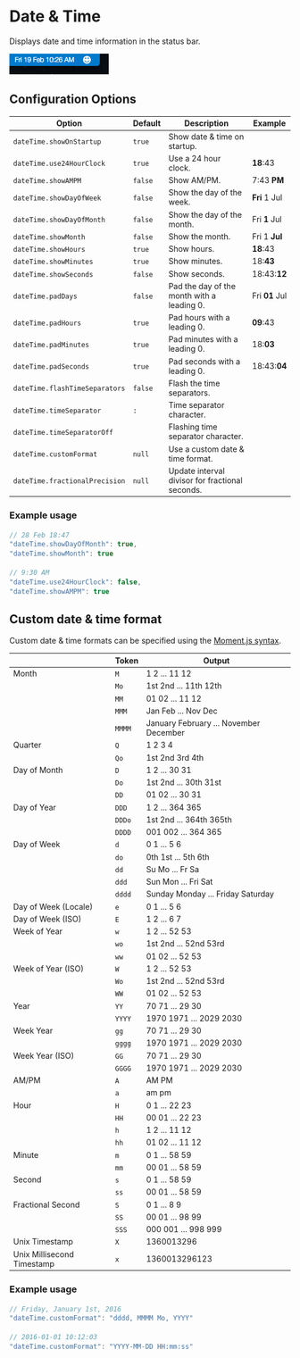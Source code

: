 # Date & Time

Displays date and time information in the status bar.

![Screenshot](./images/screenshot.png)

## Configuration Options

|Option                        |Default|Description                                    |Example       |
|------------------------------|-------|-----------------------------------------------|--------------|
|`dateTime.showOnStartup`      |`true` |Show date & time on startup.                   |              |
|`dateTime.use24HourClock`     |`true` |Use a 24 hour clock.                           |**18**:43     |
|`dateTime.showAMPM`           |`false`|Show AM/PM.                                    |7:43 **PM**   |
|`dateTime.showDayOfWeek`      |`false`|Show the day of the week.                      |**Fri** 1 Jul |
|`dateTime.showDayOfMonth`     |`false`|Show the day of the month.                     |Fri **1** Jul |
|`dateTime.showMonth`          |`false`|Show the month.                                |Fri 1 **Jul** |
|`dateTime.showHours`          |`true` |Show hours.                                    |**18**:43     |
|`dateTime.showMinutes`        |`true` |Show minutes.                                  |18:**43**     |
|`dateTime.showSeconds`        |`false`|Show seconds.                                  |18:43:**12**  |
|`dateTime.padDays`            |`false`|Pad the day of the month with a leading 0.     |Fri **01** Jul|
|`dateTime.padHours`           |`true` |Pad hours with a leading 0.                    |**09**:43     |
|`dateTime.padMinutes`         |`true` |Pad minutes with a leading 0.                  |18:**03**     |
|`dateTime.padSeconds`         |`true` |Pad seconds with a leading 0.                  |18:43:**04**  |
|`dateTime.flashTimeSeparators`|`false`|Flash the time separators.                     |              |
|`dateTime.timeSeparator`      |`:`    |Time separator character.                      |              |
|`dateTime.timeSeparatorOff`   |` `    |Flashing time separator character.             |              |
|`dateTime.customFormat`       |`null` |Use a custom date & time format.               |              |
|`dateTime.fractionalPrecision`|`null` |Update interval divisor for fractional seconds.|              |

### Example usage

```javascript
// 28 Feb 18:47
"dateTime.showDayOfMonth": true,
"dateTime.showMonth": true

// 9:30 AM
"dateTime.use24HourClock": false,
"dateTime.showAMPM": true
```

## Custom date & time format

Custom date & time formats can be specified using the [Moment.js syntax](http://momentjs.com/docs/#/displaying/format/).

|                          |Token  |Output                                |
|--------------------------|-------|--------------------------------------|
|Month                     |`M`    |1 2 ... 11 12                         |
|                          |`Mo`   |1st 2nd ... 11th 12th                 |
|                          |`MM`   |01 02 ... 11 12                       |
|                          |`MMM`  |Jan Feb ... Nov Dec                   |
|                          |`MMMM` |January February ... November December|
|Quarter                   |`Q`    |1 2 3 4                               |
|                          |`Qo`   |1st 2nd 3rd 4th                       |
|Day of Month              |`D`    |1 2 ... 30 31                         |
|                          |`Do`   |1st 2nd ... 30th 31st                 |
|                          |`DD`   |01 02 ... 30 31                       |
|Day of Year               |`DDD`  |1 2 ... 364 365                       |
|                          |`DDDo` |1st 2nd ... 364th 365th               |
|                          |`DDDD` |001 002 ... 364 365                   |
|Day of Week               |`d`    |0 1 ... 5 6                           |
|                          |`do`   |0th 1st ... 5th 6th                   |
|                          |`dd`   |Su Mo ... Fr Sa                       |
|                          |`ddd`  |Sun Mon ... Fri Sat                   |
|                          |`dddd` |Sunday Monday ... Friday Saturday     |
|Day of Week (Locale)      |`e`    |0 1 ... 5 6                           |
|Day of Week (ISO)         |`E`    |1 2 ... 6 7                           |
|Week of Year              |`w`    |1 2 ... 52 53                         |
|                          |`wo`   |1st 2nd ... 52nd 53rd                 |
|                          |`ww`   |01 02 ... 52 53                       |
|Week of Year (ISO)        |`W`    |1 2 ... 52 53                         |
|                          |`Wo`   |1st 2nd ... 52nd 53rd                 |
|                          |`WW`   |01 02 ... 52 53                       |
|Year                      |`YY`   |70 71 ... 29 30                       |
|                          |`YYYY` |1970 1971 ... 2029 2030               |
|Week Year                 |`gg`   |70 71 ... 29 30                       |
|                          |`gggg` |1970 1971 ... 2029 2030               |
|Week Year (ISO)           |`GG`   |70 71 ... 29 30                       |
|                          |`GGGG` |1970 1971 ... 2029 2030               |
|AM/PM                     |`A`    |AM PM                                 |
|                          |`a`    |am pm                                 |
|Hour                      |`H`    |0 1 ... 22 23                         |
|                          |`HH`   |00 01 ... 22 23                       |
|                          |`h`    |1 2 ... 11 12                         |
|                          |`hh`   |01 02 ... 11 12                       |
|Minute                    |`m`    |0 1 ... 58 59                         |
|                          |`mm`   |00 01 ... 58 59                       |
|Second                    |`s`    |0 1 ... 58 59                         |
|                          |`ss`   |00 01 ... 58 59                       |
|Fractional Second         |`S`    |0 1 ... 8 9                           |
|                          |`SS`   |00 01 ... 98 99                       |
|                          |`SSS`  |000 001 ... 998 999                   |
|Unix Timestamp            |`X`    |1360013296                            |
|Unix Millisecond Timestamp|`x`    |1360013296123                         |

### Example usage

```javascript
// Friday, January 1st, 2016
"dateTime.customFormat": "dddd, MMMM Mo, YYYY"

// 2016-01-01 10:12:03
"dateTime.customFormat": "YYYY-MM-DD HH:mm:ss"
```
